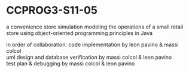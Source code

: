 # CCPROG3-S11-05
a convenience store simulation modeling the operations of a small retail store using object-oriented programming principles in Java

in order of collaboration:
code implementation by leon pavino & massi colcol \
uml design and database verification by massi colcol & leon pavino \
test plan & debugging by massi colcol & leon pavino
